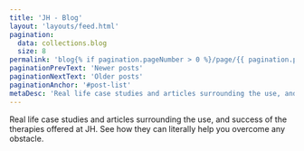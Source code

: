 ```yaml
---
title: 'JH - Blog'
layout: 'layouts/feed.html'
pagination:
  data: collections.blog
  size: 8
permalink: 'blog{% if pagination.pageNumber > 0 %}/page/{{ pagination.pageNumber }}{% endif %}/index.html'
paginationPrevText: 'Newer posts'
paginationNextText: 'Older posts'
paginationAnchor: '#post-list'
metaDesc: 'Real life case studies and articles surrounding the use, and success of the therapies offered at JH. See how they can literally help you overcome any obstacle.'
---
```

Real life case studies and articles surrounding the use, and success of the therapies offered at JH. See how they can literally help you overcome any obstacle.